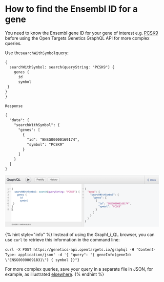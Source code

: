 # How to find the Ensembl ID for a gene

You need to know the Ensembl gene ID for your gene of interest e.g. [PCSK9](https://genetics.opentargets.org/gene/ENSG00000169174) before using the Open Targets Genetics GraphQL API for more complex queries.

Use the`searchWithSymbol`query:

```
{  
  searchWithSymbol: search(queryString: "PCSK9") {
    genes {
      id
      symbol
 }
}
}
```

`Response`

```text
{
  "data": {
    "searchWithSymbol": {
      "genes": [
        {
          "id": "ENSG00000169174",
          "symbol": "PCSK9"
        }
      ]
    }
  }
}
```

![Finding the Ensembl Gene ID for PCSK9 using the GraphiQL browser](../../.gitbook/assets/screen-shot-2020-07-30-at-12.53.10.png)

{% hint style="info" %}
Instead of using the GraphI_i_QL browser, you can use `curl` to retrieve this information in the command line:

`curl -X POST https://genetics-api.opentargets.io/graphql -H 'Content-Type: application/json' -d '{ "query": "{ geneInfo(geneId: \"ENSG00000091831\") { symbol }}"}`

For more complex queries, save your query in a separate file in JSON, for example, as illustrated [elsewhere](https://gist.github.com/mirandaio/bc0cac808341b074ab0e2da0cfcc3e42).
{% endhint %}

